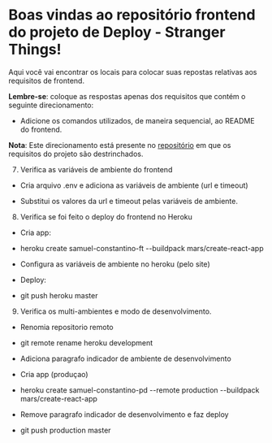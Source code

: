 # Boas vindas ao repositório frontend do projeto de Deploy - Stranger Things!

  

Aqui você vai encontrar os locais para colocar suas repostas relativas aos requisitos de frontend.

  

**Lembre-se**: coloque as respostas apenas dos requisitos que contém o seguinte direcionamento:

  

- Adicione os comandos utilizados, de maneira sequencial, ao README do frontend.

  

**Nota**: Este direcionamento está presente no [repositório](https://github.com/tryber/sd-012-stranger-things) em que os requisitos do projeto são destrinchados.

  
  

7. Verifica as variáveis de ambiente do frontend

  

- Cria arquivo .env e adiciona as variáveis de ambiente (url e timeout)

  

- Substitui os valores da url e timeout pelas variáveis de ambiente.

  

8. Verifica se foi feito o deploy do frontend no Heroku

  

- Cria app:

- heroku create samuel-constantino-ft --buildpack mars/create-react-app

  

- Configura as variáveis de ambiente no heroku (pelo site)

  

- Deploy:

- git push heroku master

  

9. Verifica os multi-ambientes e modo de desenvolvimento.

  

- Renomia repositorio remoto

- git remote rename heroku development

  

- Adiciona paragrafo indicador de ambiente de desenvolvimento

  

- Cria app (produçao)

- heroku create samuel-constantino-pd --remote production --buildpack mars/create-react-app

  

- Remove paragrafo indicador de desenvolvimento e faz deploy

- git push production master